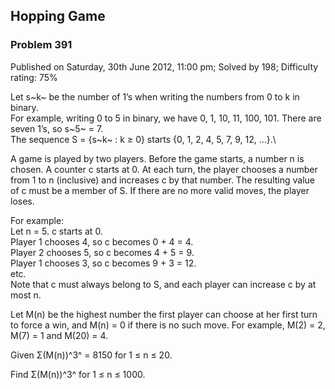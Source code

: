 Hopping Game
------------

### Problem 391

Published on Saturday, 30th June 2012, 11:00 pm; Solved by 198;
Difficulty rating: 75%

Let s~k~ be the number of 1’s when writing the numbers from 0 to k in
binary.\
 For example, writing 0 to 5 in binary, we have 0, 1, 10, 11, 100, 101.
There are seven 1’s, so s~5~ = 7.\
 The sequence S = {s~k~ : k ≥ 0} starts {0, 1, 2, 4, 5, 7, 9, 12, ...}.\

A game is played by two players. Before the game starts, a number n is
chosen. A counter c starts at 0. At each turn, the player chooses a
number from 1 to n (inclusive) and increases c by that number. The
resulting value of c must be a member of S. If there are no more valid
moves, the player loses.

For example:\
 Let n = 5. c starts at 0.\
 Player 1 chooses 4, so c becomes 0 + 4 = 4.\
 Player 2 chooses 5, so c becomes 4 + 5 = 9.\
 Player 1 chooses 3, so c becomes 9 + 3 = 12.\
 etc.\
 Note that c must always belong to S, and each player can increase c by
at most n.

Let M(n) be the highest number the first player can choose at her first
turn to force a win, and M(n) = 0 if there is no such move. For example,
M(2) = 2, M(7) = 1 and M(20) = 4.

Given Σ(M(n))^3^ = 8150 for 1 ≤ n ≤ 20.

Find Σ(M(n))^3^ for 1 ≤ n ≤ 1000.
